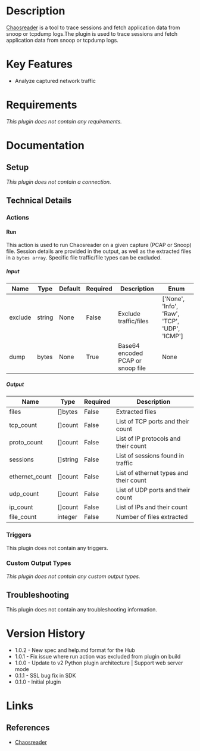 # Description

[Chaosreader](http://chaosreader.sourceforge.net/) is a tool to trace sessions and fetch application data from snoop or tcpdump logs.The plugin is used to trace sessions and fetch application data from snoop or tcpdump logs.

# Key Features

* Analyze captured network traffic

# Requirements

_This plugin does not contain any requirements._

# Documentation

## Setup

_This plugin does not contain a connection._

## Technical Details

### Actions

#### Run

This action is used to run Chaosreader on a given capture (PCAP or Snoop) file.
Session details are provided in the output, as well as the extracted files in a `bytes array`.
Specific file traffic/file types can be excluded.

##### Input

|Name|Type|Default|Required|Description|Enum|
|----|----|-------|--------|-----------|----|
|exclude|string|None|False|Exclude traffic/files|['None', 'Info', 'Raw', 'TCP', 'UDP', 'ICMP']|
|dump|bytes|None|True|Base64 encoded PCAP or snoop file|None|

##### Output

|Name|Type|Required|Description|
|----|----|--------|-----------|
|files|[]bytes|False|Extracted files|
|tcp_count|[]count|False|List of TCP ports and their count|
|proto_count|[]count|False|List of IP protocols and their count|
|sessions|[]string|False|List of sessions found in traffic|
|ethernet_count|[]count|False|List of ethernet types and their count|
|udp_count|[]count|False|List of UDP ports and their count|
|ip_count|[]count|False|List of IPs and their count|
|file_count|integer|False|Number of files extracted|

### Triggers

This plugin does not contain any triggers.

### Custom Output Types

_This plugin does not contain any custom output types._

## Troubleshooting

This plugin does not contain any troubleshooting information.

# Version History

* 1.0.2 - New spec and help.md format for the Hub
* 1.0.1 - Fix issue where run action was excluded from plugin on build
* 1.0.0 - Update to v2 Python plugin architecture | Support web server mode
* 0.1.1 - SSL bug fix in SDK
* 0.1.0 - Initial plugin

# Links

## References

* [Chaosreader](http://chaosreader.sourceforge.net/)

